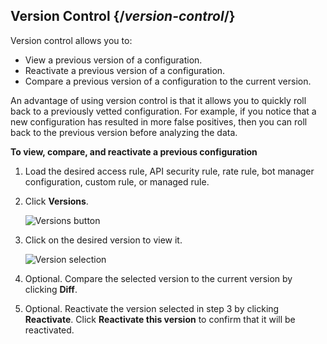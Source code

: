 ## Version Control {/*version-control*/}

Version control allows you to:
-   View a previous version of a configuration. 
-   Reactivate a previous version of a configuration. 
-   Compare a previous version of a configuration to the current version.

An advantage of using version control is that it allows you to quickly roll back to a previously vetted configuration. For example, if you notice that a new configuration has resulted in more false positives, then you can roll back to the previous version before analyzing the data. 

**To view, compare, and reactivate a previous configuration**

1.  Load the desired access rule, API security rule, rate rule, bot manager configuration, custom rule, or managed rule. 
2.  Click **Versions**.

    ![Versions button](/images/v7/security/version-control-versions.png?width=750)

3.  Click on the desired version to view it. 

    ![Version selection](/images/v7/security/version-control-version-selection.png?width=750)

4.  Optional. Compare the selected version to the current version by clicking **Diff**.
5.  Optional. Reactivate the version selected in step 3 by clicking **Reactivate**. Click **Reactivate this version** to confirm that it will be reactivated. 